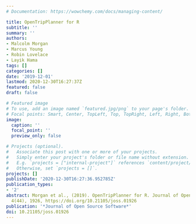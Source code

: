 ```yaml
---
# Documentation: https://wowchemy.com/docs/managing-content/

title: OpenTripPlanner for R
subtitle: ''
summary: ''
authors:
- Malcolm Morgan
- Marcus Young
- Robin Lovelace
- Layik Hama
tags: []
categories: []
date: '2019-12-01'
lastmod: 2020-12-30T16:27:37Z
featured: false
draft: false

# Featured image
# To use, add an image named `featured.jpg/png` to your page's folder.
# Focal points: Smart, Center, TopLeft, Top, TopRight, Left, Right, BottomLeft, Bottom, BottomRight.
image:
  caption: ''
  focal_point: ''
  preview_only: false

# Projects (optional).
#   Associate this post with one or more of your projects.
#   Simply enter your project's folder or file name without extension.
#   E.g. `projects = ["internal-project"]` references `content/project/deep-learning/index.md`.
#   Otherwise, set `projects = []`.
projects: []
publishDate: '2020-12-30T16:27:36.952785Z'
publication_types:
- '2'
abstract: Morgan et al., (2019). OpenTripPlanner for R. Journal of Open Source Software,
  4(44), 1926, https://doi.org/10.21105/joss.01926
publication: '*Journal of Open Source Software*'
doi: 10.21105/joss.01926
---
```

